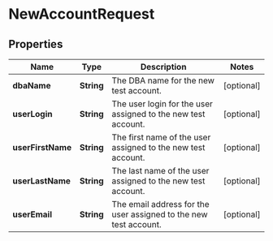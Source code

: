 
# NewAccountRequest

## Properties
Name | Type | Description | Notes
------------ | ------------- | ------------- | -------------
**dbaName** | **String** | The DBA name for the new test account. |  [optional]
**userLogin** | **String** | The user login for the user assigned to the new test account. |  [optional]
**userFirstName** | **String** | The first name of the user assigned to the new test account. |  [optional]
**userLastName** | **String** | The last name of the user assigned to the new test account. |  [optional]
**userEmail** | **String** | The email address for the user assigned to the new test account. |  [optional]



